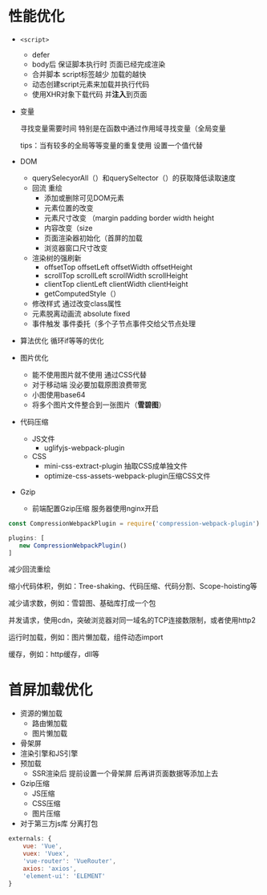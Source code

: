 # 性能优化

- `<script>`
  - defer
  - body后 保证脚本执行时 页面已经完成渲染
  - 合并脚本 script标签越少 加载的越快
  - 动态创建script元素来加载并执行代码
  - 使用XHR对象下载代码 并**注入**到页面
  
- 变量

  寻找变量需要时间 特别是在函数中通过作用域寻找变量（全局变量

  tips：当有较多的全局等等变量的重复使用 设置一个值代替

- DOM

  - querySelecyorAll（）和querySeltector（）的获取降低读取速度
  - 回流 重绘
    - 添加或删除可见DOM元素
    - 元素位置的改变
    - 元素尺寸改变 （margin padding border width height
    - 内容改变（size
    - 页面渲染器初始化（首屏的加载
    - 浏览器窗口尺寸改变
  - 渲染树的强刷新
    - offsetTop offsetLeft offsetWidth offsetHeight
    - scrollTop scrollLeft scrollWidth scrollHeight
    - clientTop clientLeft clientWidth clientHeight
    - getComputedStyle（）
  - 修改样式 通过改变class属性
  - 元素脱离动画流 absolute fixed
  - 事件触发 事件委托（多个子节点事件交给父节点处理
  
- 算法优化 循环if等等的优化

- 图片优化

  - 能不使用图片就不使用 通过CSS代替
  - 对于移动端 没必要加载原图浪费带宽
  - 小图使用base64
  - 将多个图片文件整合到一张图片（**雪碧图**）
  
- 代码压缩

  - JS文件
    - uglifyjs-webpack-plugin
  - CSS
    - mini-css-extract-plugin 抽取CSS成单独文件
    - optimize-css-assets-webpack-plugin压缩CSS文件

- Gzip

  - 前端配置Gzip压缩 服务器使用nginx开启

```javascript
const CompressionWebpackPlugin = require('compression-webpack-plugin')

plugins: [
   new CompressionWebpackPlugin()
]
```



减少回流重绘 

缩小代码体积，例如：Tree-shaking、代码压缩、代码分割、Scope-hoisting等 

减少请求数，例如：雪碧图、基础库打成一个包 

并发请求，使用cdn，突破浏览器对同一域名的TCP连接数限制，或者使用http2 

运行时加载，例如：图片懒加载，组件动态import 

缓存，例如：http缓存，dll等



# 首屏加载优化

- 资源的懒加载
  - 路由懒加载
  - 图片懒加载
- 骨架屏
- 渲染引擎和JS引擎
- 预加载
  - SSR渲染后 提前设置一个骨架屏 后再讲页面数据等添加上去
- Gzip压缩
  - JS压缩
  - CSS压缩
  - 图片压缩
- 对于第三方js库 分离打包

```javascript
externals: {
    vue: 'Vue',
    vuex: 'Vuex',
    'vue-router': 'VueRouter',
    axios: 'axios',
    'element-ui': 'ELEMENT'
}
```





